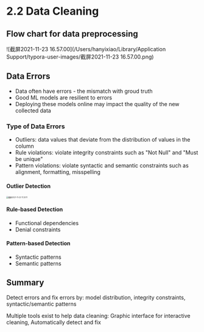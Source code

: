 # 2.2 Data Cleaning

## Flow chart for data preprocessing

![截屏2021-11-23 16.57.00](/Users/hanyixiao/Library/Application Support/typora-user-images/截屏2021-11-23 16.57.00.png)

## Data Errors

- Data often have errors - the mismatch with groud truth
- Good ML models are resilient to errors
- Deploying these models online may impact the quality of the new collected data

### Type of Data Errors

- Outliers: data values that deviate from the distribution of values in the column
- Rule violations: violate integrity constraints such as "Not Null" and "Must be unique"
- Pattern violations: violate syntactic and semantic constraints such as alignment, formatting, misspelling

#### Outlier Detection

<img src="/Users/hanyixiao/Library/Application Support/typora-user-images/截屏2021-11-23 17.20.11.png" alt="截屏2021-11-23 17.20.11" style="zoom: 33%;" />

#### Rule-based Detection

- Functional dependencies
- Denial constraints 

#### Pattern-based Detection

- Syntactic patterns
- Semantic patterns

## Summary

Detect errors and fix errors by: model distribution, integrity constraints, syntactic/semantic patterns

Multiple tools exist to help data cleaning: Graphic interface for interactive cleaning, Automatically detect and fix